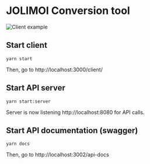 # JOLIMOI Conversion tool

![Client example](https://github.com/gaelcadoret/jolimoi/blob/feat/sse-display-conversions/img/conversion-tool.png?raw=true)

## Start client
`yarn start`

Then, go to http://localhost:3000/client/

## Start API server
`yarn start:server`

Server is now listening http://localhost:8080 for API calls.

## Start API documentation (swagger)
`yarn docs`

Then, go to http://localhost:3002/api-docs
